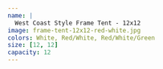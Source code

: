 ```yaml
---
name: |
  West Coast Style Frame Tent - 12x12
image: frame-tent-12x12-red-white.jpg
colors: White, Red/White, Red/White/Green
size: [12, 12]
capacity: 12
---
```


